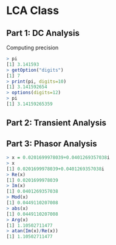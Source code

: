 # LCA Class

## Part 1: DC Analysis
Computing precision
```R
> pi
[1] 3.141593
> getOption("digits")
[1] 7
> print(pi, digits=10)
[1] 3.141592654
> options(digits=12)
> pi
[1] 3.14159265359
```

## Part 2: Transient Analysis


## Part 3: Phasor Analysis

```R
> x = 0.0201699978039+0.0401269357038i
> x
[1] 0.0201699978039+0.0401269357038i
> Re(x)
[1] 0.0201699978039
> Im(x)
[1] 0.0401269357038
> Mod(x)
[1] 0.0449110207008
> abs(x)
[1] 0.0449110207008
> Arg(x)
[1] 1.10502711477
> atan(Im(x)/Re(x))
[1] 1.10502711477
```
